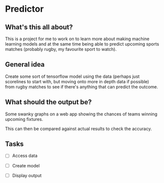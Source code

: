 # Predictor

## What's this all about?

This is a project for me to work on to learn more about making machine learning models and at the same time being able to predict upcoming sports matches (probably rugby, my favourite sport to watch).

## General idea

Create some sort of tensorflow model using the data (perhaps just scorelines to start with, but moving onto more in depth data if possible) from rugby matches to see if there's anything that can predict the outcome.

## What should the output be?

Some swanky graphs on a web app showing the chances of teams winning upcoming fixtures.

This can then be compared against actual results to check the accuracy.

## Tasks

- [ ] Access data
- [ ] Create model
- [ ] Display output

